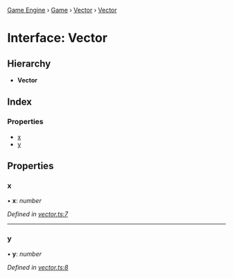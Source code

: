 [Game Engine](../README.md) › [Game](../modules/game.md) › [Vector](../modules/game.vector.md) › [Vector](game.vector.vector.md)

# Interface: Vector

## Hierarchy

* **Vector**

## Index

### Properties

* [x](game.vector.vector.md#x)
* [y](game.vector.vector.md#y)

## Properties

###  x

• **x**: *number*

*Defined in [vector.ts:7](https://github.com/noobiept/game_engine/blob/625c324/source/vector.ts#L7)*

___

###  y

• **y**: *number*

*Defined in [vector.ts:8](https://github.com/noobiept/game_engine/blob/625c324/source/vector.ts#L8)*
